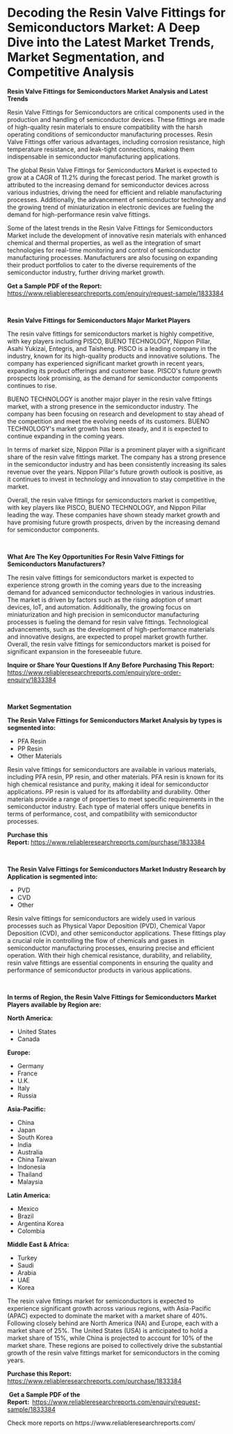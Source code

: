 <p><h1>Decoding the Resin Valve Fittings for Semiconductors Market: A Deep Dive into the Latest Market Trends, Market Segmentation, and Competitive Analysis</h1></p><p><strong>Resin Valve Fittings for Semiconductors Market Analysis and Latest Trends</strong></p>
<p><p>Resin Valve Fittings for Semiconductors are critical components used in the production and handling of semiconductor devices. These fittings are made of high-quality resin materials to ensure compatibility with the harsh operating conditions of semiconductor manufacturing processes. Resin Valve Fittings offer various advantages, including corrosion resistance, high temperature resistance, and leak-tight connections, making them indispensable in semiconductor manufacturing applications.</p><p>The global Resin Valve Fittings for Semiconductors Market is expected to grow at a CAGR of 11.2% during the forecast period. The market growth is attributed to the increasing demand for semiconductor devices across various industries, driving the need for efficient and reliable manufacturing processes. Additionally, the advancement of semiconductor technology and the growing trend of miniaturization in electronic devices are fueling the demand for high-performance resin valve fittings.</p><p>Some of the latest trends in the Resin Valve Fittings for Semiconductors Market include the development of innovative resin materials with enhanced chemical and thermal properties, as well as the integration of smart technologies for real-time monitoring and control of semiconductor manufacturing processes. Manufacturers are also focusing on expanding their product portfolios to cater to the diverse requirements of the semiconductor industry, further driving market growth.</p></p>
<p><strong>Get a Sample PDF of the Report:&nbsp;</strong> <a href="https://www.reliableresearchreports.com/enquiry/request-sample/1833384">https://www.reliableresearchreports.com/enquiry/request-sample/1833384</a></p>
<p>&nbsp;</p>
<p><strong>Resin Valve Fittings for Semiconductors Major Market Players</strong></p>
<p><p>The resin valve fittings for semiconductors market is highly competitive, with key players including PISCO, BUENO TECHNOLOGY, Nippon Pillar, Asahi Yukizai, Entegris, and Taisheng. PISCO is a leading company in the industry, known for its high-quality products and innovative solutions. The company has experienced significant market growth in recent years, expanding its product offerings and customer base. PISCO's future growth prospects look promising, as the demand for semiconductor components continues to rise.</p><p>BUENO TECHNOLOGY is another major player in the resin valve fittings market, with a strong presence in the semiconductor industry. The company has been focusing on research and development to stay ahead of the competition and meet the evolving needs of its customers. BUENO TECHNOLOGY's market growth has been steady, and it is expected to continue expanding in the coming years.</p><p>In terms of market size, Nippon Pillar is a prominent player with a significant share of the resin valve fittings market. The company has a strong presence in the semiconductor industry and has been consistently increasing its sales revenue over the years. Nippon Pillar's future growth outlook is positive, as it continues to invest in technology and innovation to stay competitive in the market.</p><p>Overall, the resin valve fittings for semiconductors market is competitive, with key players like PISCO, BUENO TECHNOLOGY, and Nippon Pillar leading the way. These companies have shown steady market growth and have promising future growth prospects, driven by the increasing demand for semiconductor components.</p></p>
<p>&nbsp;</p>
<p><strong>What Are The Key Opportunities For Resin Valve Fittings for Semiconductors Manufacturers?</strong></p>
<p><p>The resin valve fittings for semiconductors market is expected to experience strong growth in the coming years due to the increasing demand for advanced semiconductor technologies in various industries. The market is driven by factors such as the rising adoption of smart devices, IoT, and automation. Additionally, the growing focus on miniaturization and high precision in semiconductor manufacturing processes is fueling the demand for resin valve fittings. Technological advancements, such as the development of high-performance materials and innovative designs, are expected to propel market growth further. Overall, the resin valve fittings for semiconductors market is poised for significant expansion in the foreseeable future.</p></p>
<p><strong>Inquire or Share Your Questions If Any Before Purchasing This Report:</strong> <a href="https://www.reliableresearchreports.com/enquiry/pre-order-enquiry/1833384">https://www.reliableresearchreports.com/enquiry/pre-order-enquiry/1833384</a></p>
<p>&nbsp;</p>
<p><strong>Market Segmentation</strong></p>
<p><strong>The Resin Valve Fittings for Semiconductors Market Analysis by types is segmented into:</strong></p>
<p><ul><li>PFA Resin</li><li>PP Resin</li><li>Other Materials</li></ul></p>
<p><p>Resin valve fittings for semiconductors are available in various materials, including PFA resin, PP resin, and other materials. PFA resin is known for its high chemical resistance and purity, making it ideal for semiconductor applications. PP resin is valued for its affordability and durability. Other materials provide a range of properties to meet specific requirements in the semiconductor industry. Each type of material offers unique benefits in terms of performance, cost, and compatibility with semiconductor processes.</p></p>
<p><strong>Purchase this Report:&nbsp;</strong><a href="https://www.reliableresearchreports.com/purchase/1833384">https://www.reliableresearchreports.com/purchase/1833384</a></p>
<p>&nbsp;</p>
<p><strong>The Resin Valve Fittings for Semiconductors Market Industry Research by Application is segmented into:</strong></p>
<p><ul><li>PVD</li><li>CVD</li><li>Other</li></ul></p>
<p><p>Resin valve fittings for semiconductors are widely used in various processes such as Physical Vapor Deposition (PVD), Chemical Vapor Deposition (CVD), and other semiconductor applications. These fittings play a crucial role in controlling the flow of chemicals and gases in semiconductor manufacturing processes, ensuring precise and efficient operation. With their high chemical resistance, durability, and reliability, resin valve fittings are essential components in ensuring the quality and performance of semiconductor products in various applications.</p></p>
<p>&nbsp;</p>
<p><strong>In terms of Region, the Resin Valve Fittings for Semiconductors Market Players available by Region are:</strong></p>
<p>
    <p> <strong> North America: </strong>
        <ul>
            <li>United States</li>
            <li>Canada</li>
        </ul>
        </p> 
    <p> <strong> Europe: </strong>
        <ul>
            <li>Germany</li>
            <li>France</li>
            <li>U.K.</li>
            <li>Italy</li>
            <li>Russia</li>
        </ul>
        </p> 
    <p> <strong> Asia-Pacific: </strong>
        <ul>
            <li>China</li>
            <li>Japan</li>
            <li>South Korea</li>
            <li>India</li>
            <li>Australia</li>
            <li>China Taiwan</li>
            <li>Indonesia</li>
            <li>Thailand</li>
            <li>Malaysia</li>
        </ul>
        </p> 
    <p> <strong> Latin America: </strong>
        <ul>
            <li>Mexico</li>
            <li>Brazil</li>
            <li>Argentina Korea</li>
            <li>Colombia</li>
        </ul>
        </p> 
    <p> <strong> Middle East & Africa: </strong>
        <ul>
            <li>Turkey</li>
            <li>Saudi</li>
            <li>Arabia</li>
            <li>UAE</li>
            <li>Korea</li>
        </ul>
    </p>
    </p>
<p><p>The resin valve fittings market for semiconductors is expected to experience significant growth across various regions, with Asia-Pacific (APAC) expected to dominate the market with a market share of 40%. Following closely behind are North America (NA) and Europe, each with a market share of 25%. The United States (USA) is anticipated to hold a market share of 15%, while China is projected to account for 10% of the market share. These regions are poised to collectively drive the substantial growth of the resin valve fittings market for semiconductors in the coming years.</p></p>
<p><strong>Purchase this Report: </strong><a href="https://www.reliableresearchreports.com/purchase/1833384">https://www.reliableresearchreports.com/purchase/1833384</a></p>
<p>&nbsp;<strong>Get a Sample PDF of the Report:&nbsp;&nbsp;</strong><a href="https://www.reliableresearchreports.com/enquiry/request-sample/1833384">https://www.reliableresearchreports.com/enquiry/request-sample/1833384</a></p>
<p><strong></strong></p>
<p>Check more reports on https://www.reliableresearchreports.com/</p>